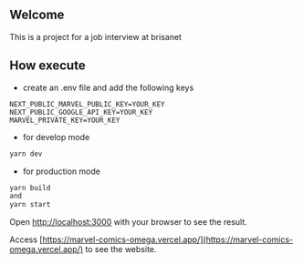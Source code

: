 ## Welcome

This is a project for a job interview at brisanet

## How execute

- create an .env file and add the following keys
```
NEXT_PUBLIC_MARVEL_PUBLIC_KEY=YOUR_KEY
NEXT_PUBLIC_GOOGLE_API_KEY=YOUR_KEY
MARVEL_PRIVATE_KEY=YOUR_KEY
```

- for develop mode
```bash
yarn dev
```

- for production mode
```bash
yarn build
and
yarn start
```

Open [http://localhost:3000](http://localhost:3000) with your browser to see the result.

Access [https://marvel-comics-omega.vercel.app/](https://marvel-comics-omega.vercel.app/) to see the website.
